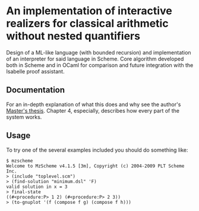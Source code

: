 An implementation of interactive realizers for classical arithmetic without nested quantifiers
==============================================================================================

Design of a ML-like language (with bounded recursion) and implementation of an interpreter for said language in Scheme. Core algorithm developed both in Scheme and in OCaml for comparison and future integration with the Isabelle proof assistant.

Documentation
-------------

For an in-depth explanation of what this does and why see the author's [Master's thesis](http://www.di.unito.it/~rispoli/theses/thesis2009.pdf).
Chapter 4, especially, describes how every part of the system works.

Usage
-----

To try one of the several examples included you should do something like:

    $ mzscheme
    Welcome to MzScheme v4.1.5 [3m], Copyright (c) 2004-2009 PLT Scheme Inc.
    > (include "toplevel.scm")
    > (find-solution "minimum.dsl" 'F)
    valid solution in x = 3
    > final-state
    ((#<procedure:P> 1 2) (#<procedure:P> 2 3))
    > (to-gnuplot '(f (compose f g) (compose f h)))
